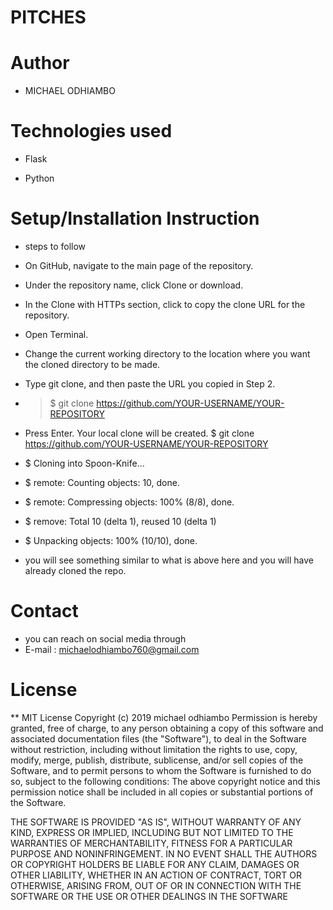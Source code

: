 # PITCHES

# Author
* MICHAEL ODHIAMBO

# Technologies used
* Flask

* Python

# Setup/Installation Instruction


* steps to follow
* On GitHub, navigate to the main page of the repository.
* Under the repository name, click Clone or download.
* In the Clone with HTTPs section, click to copy the clone URL for the repository.
* Open Terminal.
* Change the current working directory to the location where you want the cloned directory to be made.
* Type git clone, and then paste the URL you copied in Step 2.
*  > $ git clone https://github.com/YOUR-USERNAME/YOUR-REPOSITORY
*  Press Enter. Your local clone will be created. $ git clone https://github.com/YOUR-USERNAME/YOUR-REPOSITORY

* $ Cloning into Spoon-Knife...
* $ remote: Counting objects: 10, done.
* $ remote: Compressing objects: 100% (8/8), done.
* $ remove: Total 10 (delta 1), reused 10 (delta 1) 
* $ Unpacking objects: 100% (10/10), done.
* you will see something similar to what is above here and you will have already cloned the repo.

# Contact
* you can reach on social media through
* E-mail : michaelodhiambo760@gmail.com

# License
** MIT License Copyright (c) 2019 michael odhiambo Permission is hereby granted, free of charge, to any person obtaining a copy of this software and associated documentation files (the "Software"), to deal in the Software without restriction, including without limitation the rights to use, copy, modify, merge, publish, distribute, sublicense, and/or sell copies of the Software, and to permit persons to whom the Software is furnished to do so, subject to the following conditions:
The above copyright notice and this permission notice shall be included in all copies or substantial portions of the Software.

THE SOFTWARE IS PROVIDED "AS IS", WITHOUT WARRANTY OF ANY KIND, EXPRESS OR IMPLIED, INCLUDING BUT NOT LIMITED TO THE WARRANTIES OF MERCHANTABILITY, FITNESS FOR A PARTICULAR PURPOSE AND NONINFRINGEMENT. IN NO EVENT SHALL THE AUTHORS OR COPYRIGHT HOLDERS BE LIABLE FOR ANY CLAIM, DAMAGES OR OTHER LIABILITY, WHETHER IN AN ACTION OF CONTRACT, TORT OR OTHERWISE, ARISING FROM, OUT OF OR IN CONNECTION WITH THE SOFTWARE OR THE USE OR OTHER DEALINGS IN THE SOFTWARE

